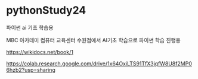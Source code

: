 # pythonStudy24
파이썬 ai 기초 학습용

MBC 아카데미 컴퓨터 교육센터 수원점에서 AI기초 학습으로 파이썬 학습 진행용

https://wikidocs.net/book/1

https://colab.research.google.com/drive/1x64OxiLTS91TfX3jqfW8U8f2MP06hzb2?usp=sharing
